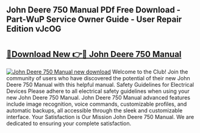 ## John Deere 750 Manual PDf Free Download - Part-WuP Service Owner Guide - User Repair Edition vJcOG

# <h2><a href="http://bc15243.oget.top/?id=John+Deere+750+Manual">🔗Download New 👉🔴 John Deere 750 Manual</a></h2>

[![John Deere 750 Manual new download](https://i.imgur.com/5g1atiW.png)](http://bc15243.oget.top/?id=John+Deere+750+Manual)
Welcome to the Club! Join the community of users who have discovered the potential of their new John Deere 750 Manual with this helpful manual. Safety Guidelines for Electrical Devices Please adhere to all electrical safety guidelines when using your new John Deere 750 Manual. John Deere 750 Manual advanced features include image recognition, voice commands, customizable profiles, and automatic backups, all accessible through the sleek and customizable interface. Your Satisfaction is Our Mission John Deere 750 Manual. We are dedicated to ensuring your complete satisfaction.

